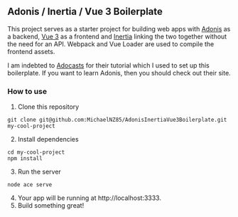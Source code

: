 ## Adonis / Inertia / Vue 3 Boilerplate

This project serves as a starter project for building web apps with [Adonis](http://adonisjs.com) as a backend, [Vue 3](http://vuejs.org) as a frontend and [Inertia](https://inertiajs.com) linking the two together without the need for an API. Webpack and Vue Loader are used to compile the frontend assets.

I am indebted to [Adocasts](https://adocasts.com/lessons/adding-inertiajs-to-a-new-adonisjs-project) for their tutorial which I used to set up this boilerplate. If you want to learn Adonis, then you should check out their site.

### How to use

1. Clone this repository

```
git clone git@github.com:MichaelNZ85/AdonisInertiaVue3Boilerplate.git my-cool-project
```

2. Install dependencies

```
cd my-cool-project
npm install   
```

3. Run the server

```
node ace serve
```

4. Your app will be running at http://localhost:3333.
5. Build something great!
